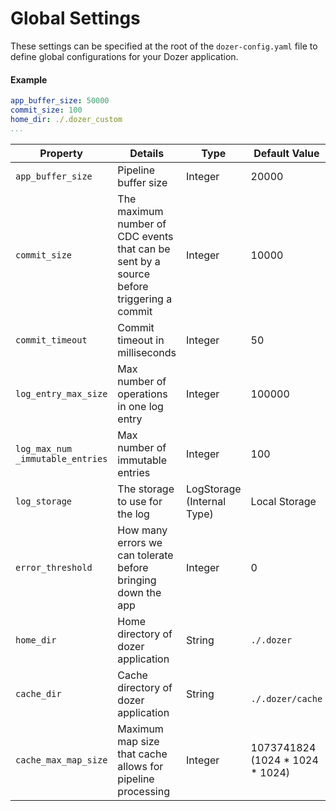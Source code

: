 # Global Settings
These settings can be specified at the root of the `dozer-config.yaml` file to define global configurations for your Dozer application.

#### Example
```yaml
app_buffer_size: 50000
commit_size: 100
home_dir: ./.dozer_custom
...
```

| Property                               | Details                                                                                  | Type                       | Default Value                   | Example                              |
|----------------------------------------|------------------------------------------------------------------------------------------|----------------------------|---------------------------------|--------------------------------------|
| `app_buffer_size`                      | Pipeline buffer size                                                                     | Integer                    | 20000                           | `app_buffer_size: 50000`             |
| `commit_size`                          | The maximum number of CDC events that can be sent by a source before triggering a commit | Integer                    | 10000                           | `commit_size: 100`                   |
| `commit_timeout`                       | Commit timeout in milliseconds                                                           | Integer                    | 50                              | `commit_timeout: 1000`               |
| `log_entry_max_size`                   | Max number of operations in one log entry                                                | Integer                    | 100000                          | `log_entry_max_size: 100000`         |
| `log_max_num`<br/>`_immutable_entries` | Max number of immutable entries                                                          | Integer                    | 100                             | `log_max_num_immutable_entries: 100` |
| `log_storage`                          | The storage to use for the log                                                           | LogStorage (Internal Type) | Local Storage                   | `log_storage: !S3`                   |
| `error_threshold`                      | How many errors we can tolerate before bringing down the app                             | Integer                    | 0                               | `error_threshold: 10`                |
| `home_dir`                             | Home directory of dozer application                                                      | String                     | `./.dozer`                      | `home_dir: ./.dozer`                 |
| `cache_dir`                            | Cache directory of dozer application                                                     | String                     | ` ./.dozer/cache`               | `cache_dir: ./.dozer/cache`          |
| `cache_max_map_size`                   | Maximum map size that cache allows for pipeline processing                               | Integer                    | 1073741824 (1024 * 1024 * 1024) | `cache_max_map_size: 8589934592`     |
